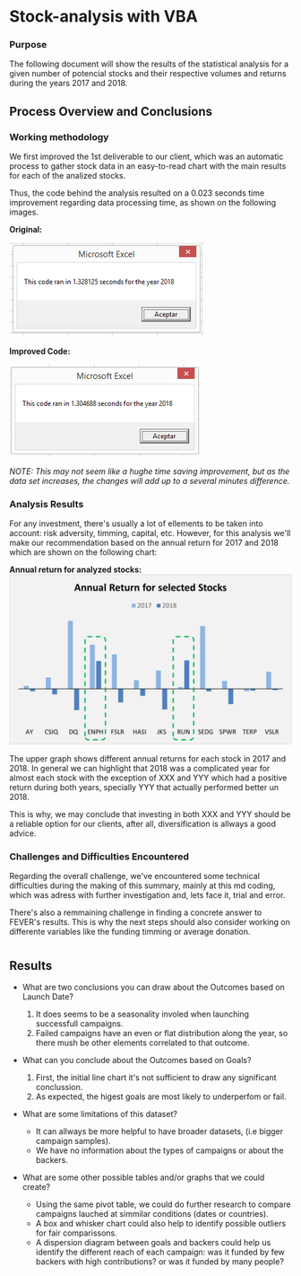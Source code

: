# **Stock-analysis with VBA**

### Purpose
The following document will show the results of the statistical analysis for a given number of potencial stocks and their respective volumes and returns during the years 2017 and 2018.


## **Process Overview and Conclusions**

### Working methodology
We first improved the 1st deliverable to our client, which was an automatic process to gather stock data in an easy-to-read chart with the main results for each of the analized stocks.

Thus, the code behind the analysis resulted on a 0.023 seconds time improvement regarding data processing time, as shown on the following images.

**Original:**

![Original_Process_Time](https://github.com/AxisAngeles/Stock-analysis/blob/main/Challenge/Resources/Original_2018.PNG)

**Improved Code:**

![Improvded_Process_Time](https://github.com/AxisAngeles/Stock-analysis/blob/main/Challenge/Resources/VBA_Challenge_2018.png)

_NOTE: This may not seem like a hughe time saving improvement, but as the data set increases, the changes will add up to a several minutes difference._


### Analysis Results
For any investment, there's usually a lot of ellements to be taken into account: risk adversity, timming, capital, etc. However, for this analysis we'll make our recommendation based on the annual return for 2017 and 2018 which are shown on the following chart:

**Annual return for analyzed stocks:**
![Annual_Return](https://github.com/AxisAngeles/Stock-analysis/blob/main/Challenge/Resources/AllStock_Analysis.png)

The upper graph shows different annual returns for each stock in 2017 and 2018. In general we can highlight that 2018 was a complicated year for almost each stock with the exception of XXX and YYY which had a positive return during both years, specially YYY that actually performed better un 2018.

This is why, we may conclude that investing in both XXX and YYY should be a reliable option for our clients, after all, diversification is allways a good advice.

### Challenges and Difficulties Encountered
Regarding the overall challenge, we've encountered some technical difficulties during the making of this summary, mainly at this md coding, which was adress with further investigation and, lets face it, trial and error.

There's also a remmaining challenge in finding a concrete answer to FEVER's results. This is why the next steps should also consider working on differente variables like the funding timming or average donation.

#
## Results

- What are two conclusions you can draw about the Outcomes based on Launch Date?
  1. It does seems to be a seasonality involed when launching successfull campaigns.
  2. Failed campaigns have an even or flat distribution along the year, so there mush be other elements correlated to that outcome.

- What can you conclude about the Outcomes based on Goals?
  1. First, the initial line chart it's not sufficient to draw any significant conclussion.
  2. As expected, the higest goals are most likely to underperfom or fail.

- What are some limitations of this dataset?
  * It can allways be more helpful to have broader datasets, (i.e bigger campaign samples).
  * We have no information about the types of campaigns or about the backers.

- What are some other possible tables and/or graphs that we could create?
  * Using the same pivot table, we could do further research to compare campaigns lauched at simmilar conditions (dates or countries).
  * A box and whisker chart could also help to identify possible outliers for fair comparissons.
  * A dispersion diagram between goals and backers could help us identify the different reach of each campaign: was it funded by few backers with high contributions? or was it funded by many people?
